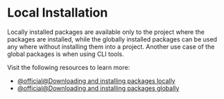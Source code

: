 # Local Installation

Locally installed packages are available only to the project where the packages are installed, while the globally installed packages can be used any where without installing them into a project. Another use case of the global packages is when using CLI tools.

Visit the following resources to learn more:

- [@official@Downloading and installing packages locally](https://docs.npmjs.com/downloading-and-installing-packages-locally)
- [@official@Downloading and installing packages globally](https://docs.npmjs.com/downloading-and-installing-packages-globally)